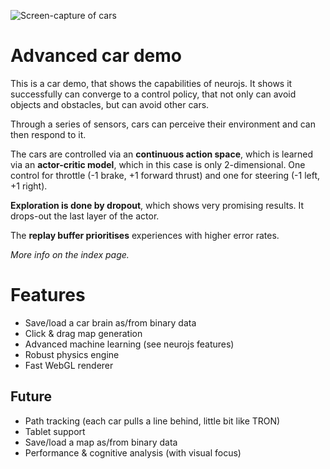 ![Screen-capture of cars](images/live.gif)

# Advanced car demo
This is a car demo, that shows the capabilities of neurojs. It shows it successfully can converge to a control policy, that not only can avoid objects and obstacles, but can avoid other cars. 

Through a series of sensors, cars can perceive their environment and can then respond to it.

The cars are controlled via an **continuous action space**, which is learned via an **actor-critic model**, which in this case is only 2-dimensional. One control for throttle (-1 brake, +1 forward thrust) and one for steering (-1 left, +1 right).

**Exploration is done by dropout**, which shows very promising results. It drops-out the last layer of the actor.

The **replay buffer prioritises** experiences with higher error rates.

_More info on the index page._

# Features
- Save/load a car brain as/from binary data
- Click & drag map generation
- Advanced machine learning (see neurojs features)
- Robust physics engine
- Fast WebGL renderer

## Future
- Path tracking (each car pulls a line behind, little bit like TRON)
- Tablet support
- Save/load a map as/from binary data
- Performance & cognitive analysis (with visual focus)
